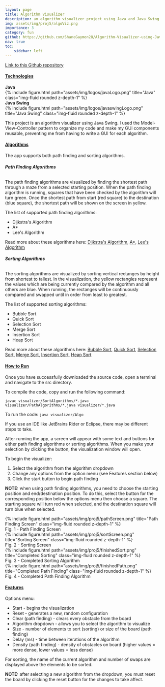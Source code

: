 ```yaml
---
layout: page
title: Algorithm Visualizer
description: an algorithm visualizer project using Java and Java Swing
img: assets/img/proj5/algoViz.png
importance: 3
category: fun
github: https://github.com/ShaneGaymon28/Algorithm-Visualizer-using-Java-Swing
nav: true
toc:
    sidebar: left
---
```



<a href="https://github.com/ShaneGaymon28/Algorithm-Visualizer-using-Java-Swing">Link to this Github repository</a>

<div class="row justify-content-center">
    <h4><strong><u>Technologies</u></strong></h4>
</div>
<div class="row">
    <div class="col-sm mt-3 mt-md-0">
        <div class="caption">
            <strong>Java</strong>
        </div>
        {% include figure.html path="assets/img/logos/javaLogo.png" title="Java" class="img-fluid rounded z-depth-1" %}
    </div>
    <div class="col-sm mt-3 mt-md-0">
        <div class="caption">
            <strong>Java Swing</strong>
        </div>
        {% include figure.html path="assets/img/logos/javaswingLogo.png" title="Java Swing" class="img-fluid rounded z-depth-1" %}
    </div>
</div>

This project is an algorithm visualizer using Java Swing. I used the Model-View-Controller pattern to organize my code and make my GUI components reusable, preventing me from having to write a GUI for each algorithm.

<h4><strong><u>Algorithms</u></strong></h4>
The app supports both path finding and sorting algorithms. 

<h6><strong>Path Finding Algorithms</strong></h6>
The path finding algorithms are visualized by finding the shortest path through a maze from a selected starting position. When the path finding algorithm is running, squares that have been checked by the algorithm will turn green. Once the shortest path from start (red square) to the destination (blue square), the shortest path will be shown on the screen in yellow.

The list of supported path finding algorithms:
<ul>
    <li>Dijkstra's Algorithm</li>
    <li>A*</li>
    <li>Lee's Algorithm</li>
</ul>

Read more about these algorithms here: <a href="https://en.wikipedia.org/wiki/Dijkstra%27s_algorithm">Dijkstra's Algorithm</a>, <a href="https://en.wikipedia.org/wiki/A*_search_algorithm">A*</a>, <a href="https://en.wikipedia.org/wiki/Lee_algorithm">Lee's Algorithm</a>

<h6><strong>Sorting Algorithms</strong></h6>
The sorting algorithms are visualized by sorting vertical rectanges by height from shortest to tallest. In the visualization, the yellow rectangles represent the values which are being currently compared by the algorithm and all others are blue. When running, the rectanges will be continuously compared and swapped until in order from least to greatest.

The list of supported sorting algorithms:
<ul>
    <li>Bubble Sort</li>
    <li>Quick Sort</li>
    <li>Selection Sort</li>
    <li>Merge Sort</li>
    <li>Insertion Sort</li>
    <li>Heap Sort</li>
</ul>

Read more about these algorithms here: <a href="https://en.wikipedia.org/wiki/Bubble_sort">Bubble Sort</a>, <a href="https://en.wikipedia.org/wiki/Quicksort">Quick Sort</a>, <a href="https://en.wikipedia.org/wiki/Selection_sort">Selection Sort</a>, <a href="https://en.wikipedia.org/wiki/Merge_sort">Merge Sort</a>, <a href="https://en.wikipedia.org/wiki/Insertion_sort">Insertion Sort</a>, <a href="https://en.wikipedia.org/wiki/Heapsort">Heap Sort</a>

<h4><strong><u>How to Run</u></strong></h4>
Once you have successfully downloaded the source code, open a terminal and navigate to the src directory.

To compile the code, copy and run the following command:  

`javac visualizer/SortAlgorithms/*.java visualizer/PathAlgorithms/*.java visualizer/*.java`

To run the code:
`java visualizer/Algo`

If you use an IDE like JetBrains Rider or Eclipse, there may be different steps to take.

After running the app, a screen will appear with some text and buttons for either path finding algorithms or sorting algorithms. When you make your selection by clicking the button, the visualization window will open. 

To begin the visualizer:
<ol>
    <li>Select the algorithm from the algorithm dropdown</li>
    <li>Change any options from the option menu (see Features section below)</li>
    <li>Click the start button to begin path finding</li>    
</ol>

<strong>NOTE:</strong> when using path finding algorithms, you need to choose the starting position and end/destination position. To do this, select the button for the corresponding position below the options menu then choose a square. The starting square will turn red when selected, and the destination square will turn blue when selected.

<div class="row">
    <div class="col-sm mt-3 mt-md-0">
        {% include figure.html path="assets/img/proj5/pathScreen.png" title="Path Finding Screen" class="img-fluid rounded z-depth-1" %}
    </div>
</div>
<div class="caption">
    Fig. 1 - Path Finding Screen
</div>


<div class="row">
    <div class="col-sm mt-3 mt-md-0">
        {% include figure.html path="assets/img/proj5/sortScreen.png" title="Sorting Screen" class="img-fluid rounded z-depth-1" %}
    </div>
</div>
<div class="caption">
    Fig. 2 - Sorting Screen
</div>

<div class="row">
    <div class="col-sm mt-3 mt-md-0">
        {% include figure.html path="assets/img/proj5/finishedSort.png" title="Completed Sorting" class="img-fluid rounded z-depth-1" %}
    </div>
</div>
<div class="caption">
    Fig. 3 - Completed Sorting Algorithm
</div>

<div class="row">
    <div class="col-sm mt-3 mt-md-0">
        {% include figure.html path="assets/img/proj5/finishedPath.png" title="Completed Path Finding" class="img-fluid rounded z-depth-1" %}
    </div>
</div>
<div class="caption">
    Fig. 4 - Completed Path Finding Algorithm
</div>


<h4><strong><u>Features</u></strong></h4>
Options menu:
<ul>
    <li>Start - begins the visualization</li>
    <li>Reset - generates a new, random configuration</li>
    <li>Clear (path finding) - clears every obstacle from the board</li>
    <li>Algorithm dropdown - allows you to select the algorithm to visualize</li>
    <li>Size - number of elements to sort (sorting) or size of the board (path finding)</li>
    <li>Delay (ms) - time between iterations of the algorithm</li>
    <li>Density (path finding) - density of obstacles on board (higher values = more dense, lower values = less dense)</li>
</ul>

For sorting, the name of the current algorithm and number of swaps are displayed above the elements to be sorted.

<strong>NOTE:</strong> after selecting a new algorithm from the dropdown, you must reset the board by clicking the reset button for the changes to take affect.
